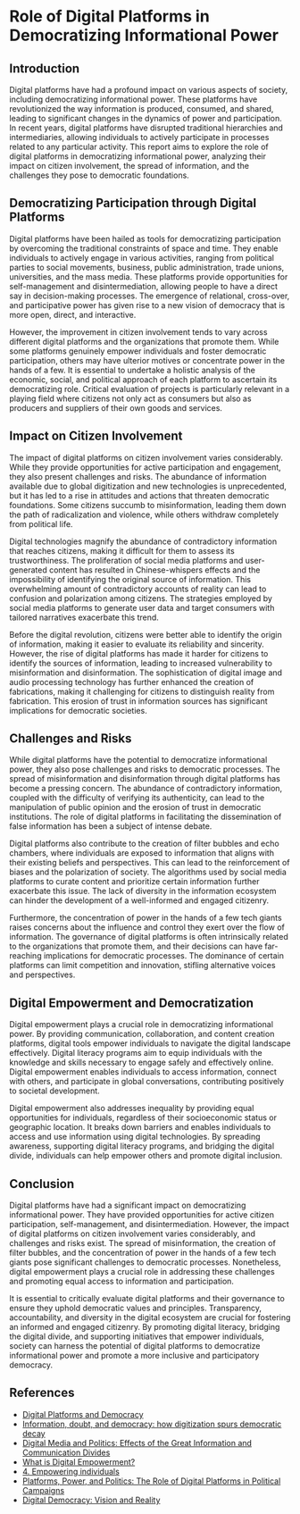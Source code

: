 # Role of Digital Platforms in Democratizing Informational Power

## Introduction

Digital platforms have had a profound impact on various aspects of society, including democratizing informational power. These platforms have revolutionized the way information is produced, consumed, and shared, leading to significant changes in the dynamics of power and participation. In recent years, digital platforms have disrupted traditional hierarchies and intermediaries, allowing individuals to actively participate in processes related to any particular activity. This report aims to explore the role of digital platforms in democratizing informational power, analyzing their impact on citizen involvement, the spread of information, and the challenges they pose to democratic foundations.

## Democratizing Participation through Digital Platforms

Digital platforms have been hailed as tools for democratizing participation by overcoming the traditional constraints of space and time. They enable individuals to actively engage in various activities, ranging from political parties to social movements, business, public administration, trade unions, universities, and the mass media. These platforms provide opportunities for self-management and disintermediation, allowing people to have a direct say in decision-making processes. The emergence of relational, cross-over, and participative power has given rise to a new vision of democracy that is more open, direct, and interactive.

However, the improvement in citizen involvement tends to vary across different digital platforms and the organizations that promote them. While some platforms genuinely empower individuals and foster democratic participation, others may have ulterior motives or concentrate power in the hands of a few. It is essential to undertake a holistic analysis of the economic, social, and political approach of each platform to ascertain its democratizing role. Critical evaluation of projects is particularly relevant in a playing field where citizens not only act as consumers but also as producers and suppliers of their own goods and services.

## Impact on Citizen Involvement

The impact of digital platforms on citizen involvement varies considerably. While they provide opportunities for active participation and engagement, they also present challenges and risks. The abundance of information available due to global digitization and new technologies is unprecedented, but it has led to a rise in attitudes and actions that threaten democratic foundations. Some citizens succumb to misinformation, leading them down the path of radicalization and violence, while others withdraw completely from political life.

Digital technologies magnify the abundance of contradictory information that reaches citizens, making it difficult for them to assess its trustworthiness. The proliferation of social media platforms and user-generated content has resulted in Chinese-whispers effects and the impossibility of identifying the original source of information. This overwhelming amount of contradictory accounts of reality can lead to confusion and polarization among citizens. The strategies employed by social media platforms to generate user data and target consumers with tailored narratives exacerbate this trend.

Before the digital revolution, citizens were better able to identify the origin of information, making it easier to evaluate its reliability and sincerity. However, the rise of digital platforms has made it harder for citizens to identify the sources of information, leading to increased vulnerability to misinformation and disinformation. The sophistication of digital image and audio processing technology has further enhanced the creation of fabrications, making it challenging for citizens to distinguish reality from fabrication. This erosion of trust in information sources has significant implications for democratic societies.

## Challenges and Risks

While digital platforms have the potential to democratize informational power, they also pose challenges and risks to democratic processes. The spread of misinformation and disinformation through digital platforms has become a pressing concern. The abundance of contradictory information, coupled with the difficulty of verifying its authenticity, can lead to the manipulation of public opinion and the erosion of trust in democratic institutions. The role of digital platforms in facilitating the dissemination of false information has been a subject of intense debate.

Digital platforms also contribute to the creation of filter bubbles and echo chambers, where individuals are exposed to information that aligns with their existing beliefs and perspectives. This can lead to the reinforcement of biases and the polarization of society. The algorithms used by social media platforms to curate content and prioritize certain information further exacerbate this issue. The lack of diversity in the information ecosystem can hinder the development of a well-informed and engaged citizenry.

Furthermore, the concentration of power in the hands of a few tech giants raises concerns about the influence and control they exert over the flow of information. The governance of digital platforms is often intrinsically related to the organizations that promote them, and their decisions can have far-reaching implications for democratic processes. The dominance of certain platforms can limit competition and innovation, stifling alternative voices and perspectives.

## Digital Empowerment and Democratization

Digital empowerment plays a crucial role in democratizing informational power. By providing communication, collaboration, and content creation platforms, digital tools empower individuals to navigate the digital landscape effectively. Digital literacy programs aim to equip individuals with the knowledge and skills necessary to engage safely and effectively online. Digital empowerment enables individuals to access information, connect with others, and participate in global conversations, contributing positively to societal development.

Digital empowerment also addresses inequality by providing equal opportunities for individuals, regardless of their socioeconomic status or geographic location. It breaks down barriers and enables individuals to access and use information using digital technologies. By spreading awareness, supporting digital literacy programs, and bridging the digital divide, individuals can help empower others and promote digital inclusion.

## Conclusion

Digital platforms have had a significant impact on democratizing informational power. They have provided opportunities for active citizen participation, self-management, and disintermediation. However, the impact of digital platforms on citizen involvement varies considerably, and challenges and risks exist. The spread of misinformation, the creation of filter bubbles, and the concentration of power in the hands of a few tech giants pose significant challenges to democratic processes. Nonetheless, digital empowerment plays a crucial role in addressing these challenges and promoting equal access to information and participation.

It is essential to critically evaluate digital platforms and their governance to ensure they uphold democratic values and principles. Transparency, accountability, and diversity in the digital ecosystem are crucial for fostering an informed and engaged citizenry. By promoting digital literacy, bridging the digital divide, and supporting initiatives that empower individuals, society can harness the potential of digital platforms to democratize informational power and promote a more inclusive and participatory democracy.

## References

- [Digital Platforms and Democracy](https://www.opendemocracy.net/en/democraciaabierta/digital-platforms-and-democracy/)
- [Information, doubt, and democracy: how digitization spurs democratic decay](https://www.tandfonline.com/doi/full/10.1080/13510347.2023.2234831)
- [Digital Media and Politics: Effects of the Great Information and Communication Divides](https://www.tandfonline.com/doi/full/10.1080/08838151.2019.1662019)
- [What is Digital Empowerment?](https://brilliantio.com/what-is-digital-empowerment/)
- [4. Empowering individuals](https://www.pewresearch.org/internet/2022/02/07/4-empowering-individuals/)
- [Platforms, Power, and Politics: The Role of Digital Platforms in Political Campaigns](https://citap.unc.edu/publications/daniel-kreiss-platforms-power-and-politics/)
- [Digital Democracy: Vision and Reality](https://policyreview.info/articles/analysis/digital-democracy)